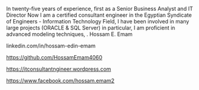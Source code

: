   In twenty-five years of experience, first as a Senior Business Analyst and  IT Director 
Now I am a certified consultant engineer in the Egyptian Syndicate of Engineers - Information Technology Field, I have been involved in many large projects (ORACLE & SQL Server) in particular, I am proficient in advanced modeling techniques,
.
Hossam E. Emam

linkedin.com/in/hossam-edin-emam

https://github.com/HossamEmam4060

https://itconsultantngineer.wordpress.com

https://www.facebook.com/hossam.emam2


